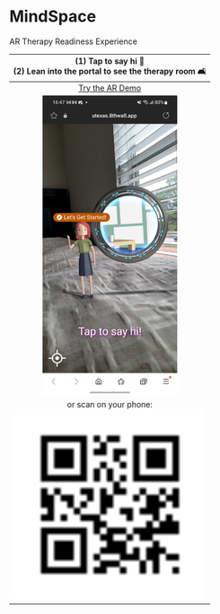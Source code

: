 # MindSpace
AR Therapy Readiness Experience

(1) Tap to say hi 👋<br/> (2) Lean into the portal to see the therapy room 🛋️ | 
:----------: |
[Try the AR Demo](8th.io/kax5p) |
<img src="Images/Screenshot_20240102_164709_Samsung%20Internet.jpg" width="240"> |
or scan on your phone: <br/> <img src="Images/mindspace.svg" width="340"> |


<!---![Mobile View of MindSpace Demo](Images/Screenshot_20240102_164709_Samsung%20Internet.jpg=540x1200) | --->
